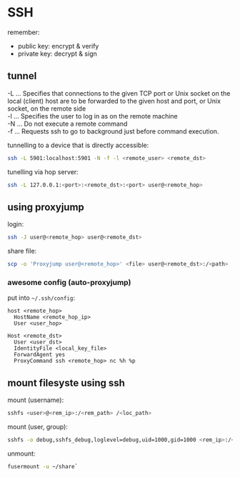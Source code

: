 # SSH
remember:  
- public key: encrypt & verify
- private key: decrypt & sign

## tunnel
-L … Specifies that connections to the given TCP port or Unix socket on the local (client) host are to be forwarded to the given host and port, or Unix socket, on the remote side  
-l … Specifies the user to log in as on the remote machine  
-N … Do not execute a remote command  
-f … Requests ssh to go to background just before command execution.  

tunnelling to a device that is directly accessible:
```sh
ssh -L 5901:localhost:5901 -N -f -l <remote_user> <remote_dst>
```

tunelling via hop server:
```sh
ssh -L 127.0.0.1:<port>:<remote_dst>:<port> user@<remote_hop>
```

## using proxyjump
login:
```sh
ssh -J user@<remote_hop> user@<remote_dst>
```

share file:
```sh
scp -o 'Proxyjump user@<remote_hop>' <file> user@<remote_dst>:/<path>
```

### awesome config (auto-proxyjump)
put into `~/.ssh/config`:

```
host <remote_hop>
  HostName <remote_hop_ip>
  User <user_hop>

Host <remote_dst>
  User <user_dst>
  IdentityFile <local_key_file>
  ForwardAgent yes
  ProxyCommand ssh <remote_hop> nc %h %p
```

## mount filesyste using ssh
mount (username):
```sh
sshfs <user>@<rem_ip>:/<rem_path> /<loc_path>
```

mount (user, group):
```sh
sshfs -o debug,sshfs_debug,loglevel=debug,uid=1000,gid=1000 <rem_ip>:/<rem_path> /<loc_path>
```

unmount:
```sh
fusermount -u ~/share`
```